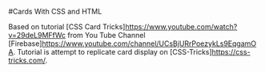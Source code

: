 #Cards With CSS and HTML

Based on tutorial [CSS Card Tricks]https://www.youtube.com/watch?v=29deL9MFfWc from You Tube Channel [Firebase]https://www.youtube.com/channel/UCsBjURrPoezykLs9EqgamOA. Tutorial is attempt to replicate card display on [CSS-Tricks]https://css-tricks.com/.
